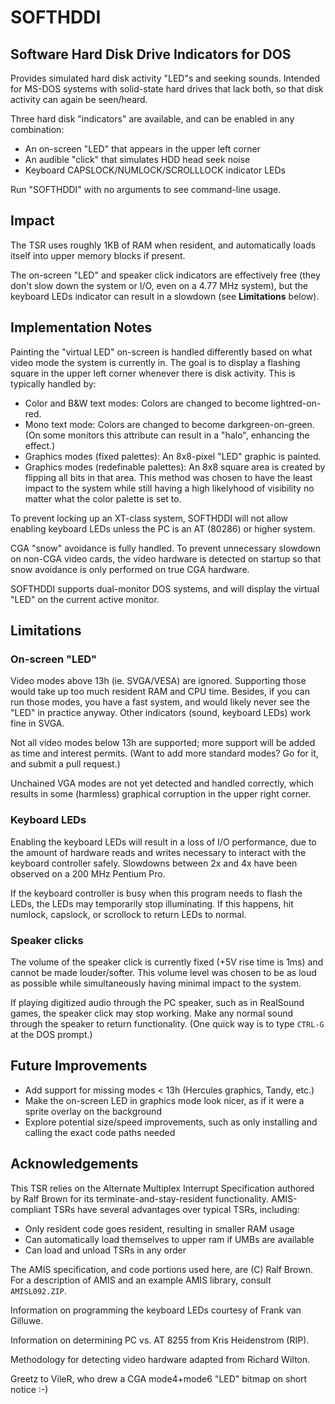 # SOFTHDDI
## Software Hard Disk Drive Indicators for DOS

Provides simulated hard disk activity "LED"s and seeking sounds.
Intended for MS-DOS systems with solid-state hard drives that lack both, so that disk activity can again be seen/heard.

Three hard disk "indicators" are available, and can be enabled in any combination:

 - An on-screen "LED" that appears in the upper left corner
 - An audible "click" that simulates HDD head seek noise
 - Keyboard CAPSLOCK/NUMLOCK/SCROLLLOCK indicator LEDs

Run "SOFTHDDI" with no arguments to see command-line usage.

## Impact

The TSR uses roughly 1KB of RAM when resident, and automatically loads itself into upper memory blocks if present.

The on-screen "LED" and speaker click indicators are effectively free (they don't slow down the system or I/O, even on a 4.77 MHz system), but the keyboard LEDs indicator can result in a slowdown (see **Limitations** below).

## Implementation Notes

Painting the "virtual LED" on-screen is handled differently based on what video mode the system is currently in.  The goal is to display a flashing square in the upper left corner whenever there is disk activity.  This is typically handled by:

- Color and B&W text modes:  Colors are changed to become lightred-on-red.
- Mono text mode:  Colors are changed to become darkgreen-on-green. (On some monitors this attribute can result in a "halo", enhancing the effect.)
- Graphics modes (fixed palettes):  An 8x8-pixel "LED" graphic is painted.
- Graphics modes (redefinable palettes):  An 8x8 square area is created by flipping all bits in that area.  This method was chosen to have the least impact to the system while still having a high likelyhood of visibility no matter what the color palette is set to.

To prevent locking up an XT-class system, SOFTHDDI will not allow enabling keyboard LEDs unless the PC is an AT (80286) or higher system.

CGA "snow" avoidance is fully handled.  To prevent unnecessary slowdown on non-CGA video cards, the video hardware is detected on startup so that snow avoidance is only performed on true CGA hardware.

SOFTHDDI supports dual-monitor DOS systems, and will display the virtual "LED" on the current active monitor.

## Limitations

### On-screen "LED"

Video modes above 13h (ie. SVGA/VESA) are ignored.  Supporting those would take up too much resident RAM and CPU time.  Besides, if you can run those modes, you have a fast system, and would likely never see the "LED" in practice anyway.  Other indicators (sound, keyboard LEDs) work fine in SVGA.

Not all video modes below 13h are supported; more support will be added as time and interest permits.  (Want to add more standard modes? Go for it, and submit a pull request.)

Unchained VGA modes are not yet detected and handled correctly, which results in some (harmless) graphical corruption in the upper right corner.

### Keyboard LEDs

Enabling the keyboard LEDs will result in a loss of I/O performance, due to the amount of hardware reads and writes necessary to interact with the keyboard controller safely.  Slowdowns between 2x and 4x have been observed on a 200 MHz Pentium Pro.

If the keyboard controller is busy when this program needs to flash the LEDs, the LEDs may temporarily stop illuminating.  If this happens, hit numlock, capslock, or scrollock to return LEDs to normal.

### Speaker clicks

The volume of the speaker click is currently fixed (+5V rise time is 1ms) and cannot be made louder/softer. This volume level was chosen to be as loud as possible while simultaneously having minimal impact to the system.

If playing digitized audio through the PC speaker, such as in RealSound games, the speaker click may stop working.  Make any normal sound through the speaker to return functionality.  (One quick way is to type `CTRL-G` at the DOS prompt.)

## Future Improvements

- Add support for missing modes < 13h (Hercules graphics, Tandy, etc.)
- Make the on-screen LED in graphics mode look nicer, as if it were a sprite overlay on the background
- Explore potential size/speed improvements, such as only installing and calling the exact code paths needed

## Acknowledgements

This TSR relies on the Alternate Multiplex Interrupt Specification authored by Ralf Brown for its terminate-and-stay-resident functionality. AMIS-compliant TSRs have several advantages over typical TSRs, including:

  - Only resident code goes resident, resulting in smaller RAM usage
  - Can automatically load themselves to upper ram if UMBs are available
  - Can load and unload TSRs in any order

The AMIS specification, and code portions used here, are (C) Ralf Brown. For a description of AMIS and an example AMIS library, consult `AMISL092.ZIP`.

Information on programming the keyboard LEDs courtesy of Frank van Gilluwe.

Information on determining PC vs. AT 8255 from Kris Heidenstrom (RIP).

Methodology for detecting video hardware adapted from Richard Wilton.

Greetz to VileR, who drew a CGA mode4+mode6 "LED" bitmap on short notice :-)
